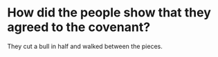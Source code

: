 # How did the people show that they agreed to the covenant?

They cut a bull in half and walked between the pieces.
